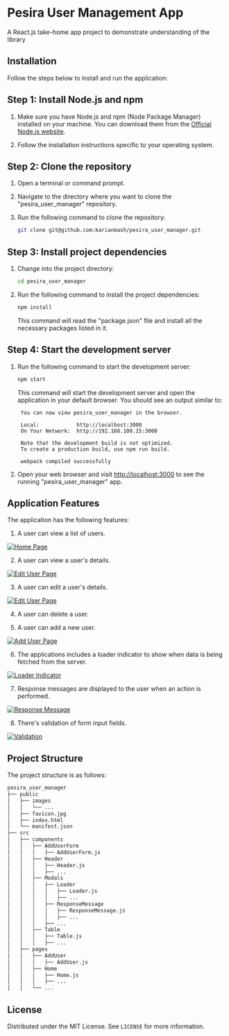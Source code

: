 # Pesira User Management App

A React.js take-home app project to demonstrate understanding of the library

## Installation

Follow the steps below to install and run the application:

## Step 1: Install Node.js and npm

1. Make sure you have Node.js and npm (Node Package Manager) installed on your machine. You can download them from the [Official Node.js website](https://nodejs.org/en/).

2. Follow the installation instructions specific to your operating system.

## Step 2: Clone the repository

1. Open a terminal or command prompt.

2. Navigate to the directory where you want to clone the "pesira_user_manager" repository.

3. Run the following command to clone the repository:

    ```bash
    git clone git@github.com:karianmash/pesira_user_manager.git
    ```

## Step 3: Install project dependencies

1. Change into the project directory:

    ```bash
    cd pesira_user_manager
    ```

2. Run the following command to install the project dependencies:

    ```bash
    npm install
    ```

    This command will read the "package.json" file and install all the necessary packages listed in it.

## Step 4: Start the development server

1. Run the following command to start the development server:

    ```bash
    npm start
    ```

    This command will start the development server and open the application in your default browser. You should see an output similar to:

        You can now view pesira_user_manager in the browser.

        Local:            http://localhost:3000
        On Your Network:  http://192.168.100.15:3000

        Note that the development build is not optimized.
        To create a production build, use npm run build.

        webpack compiled successfully

2. Open your web browser and visit [http://localhost:3000](http://localhost:3000) to see the running "pesira_user_manager" app.

## Application Features

The application has the following features:

1. A user can view a list of users.

[![Home Page](public/images/home.png)](public/images/home.png)

2. A user can view a user's details.

[![Edit User Page](public/images/edit.png)](public/images/edit-user.png)

3. A user can edit a user's details.

[![Edit User Page](public/images/edit.png)](public/images/edit-user.png)

4. A user can delete a user.

5. A user can add a new user.

[![Add User Page](public/images/add-user.png)](public/images/add-user.png)

6. The applications includes a loader indicator to show when data is being fetched from the server.

[![Loader Indicator](public/images/loader.png)](public/images/loader.png)

7. Response messages are displayed to the user when an action is performed.

[![Response Message](public/images/response-message.png)](public/images/response-message.png)

8. There's validation of form input fields.

[![Validation](public/images/validation.png)](public/images/validation.png)

## Project Structure

The project structure is as follows:

```bash
pesira_user_manager
├── public
│   ├── images
│   │   └── ...
│   ├── favicon.jpg
│   ├── index.html
│   └── manifest.json
├── src
│   ├── components
│   │   ├── AddUserForm
│   │   │   ├── AddUserForm.js
│   │   ├── Header
│   │   │   ├── Header.js
│   │   │   ├── ...
│   │   ├── Modals
│   │   │   ├── Loader
│   │   │   │   ├── Loader.js
│   │   │   │   ├── ...
│   │   │   ├── ResponseMessage
│   │   │   │   ├── ResponseMessage.js
│   │   │   │   ├── ...
│   │   │   ├── ...
│   │   ├── Table
│   │   │   ├── Table.js
│   │   │   ├── ...
│   ├── pages
│   │   ├── AddUser
│   │   │   ├── AddUser.js
│   │   ├── Home
│   │   │   ├── Home.js
│   │   │   ├── ...
│   │   └── ...
```

## License

Distributed under the MIT License. See `LICENSE` for more information.

